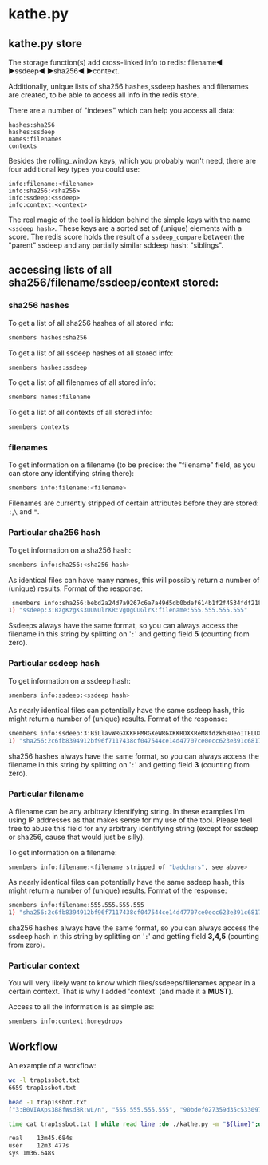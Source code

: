# kathe.py

## kathe.py store

The storage function(s) add cross-linked info to redis: filename◀ ▶ssdeep◀ ▶sha256◀ ▶context.

Additionally, unique lists of sha256 hashes,ssdeep hashes and filenames are created, to be able to access all info in
the redis store.

There are a number of "indexes" which can help you access all data:

```
hashes:sha256
hashes:ssdeep
names:filenames
contexts
```
Besides the rolling_window keys, which you probably won't need, there are
four additional key types you could use:

```
info:filename:<filename>
info:sha256:<sha256>
info:ssdeep:<ssdeep>
info:context:<context>
```

The real magic of the tool is hidden behind the simple keys with the name `<ssdeep hash>`.
These keys are a sorted set of (unique) elements with a score. The redis score holds the
result of a `ssdeep_compare` between the "parent" ssdeep and any partially similar sddeep
hash: "siblings".

## accessing lists of all sha256/filename/ssdeep/context stored:


### sha256 hashes

To get a list of all sha256 hashes of all stored info:

```bash
smembers hashes:sha256
```

To get a list of all ssdeep hashes of all stored info:

```bash
smembers hashes:ssdeep
```

To get a list of all filenames of all stored info:

```bash
smembers names:filename
```

To get a list of all contexts of all stored info:

```bash
smembers contexts
```

### filenames

To get information on a filename (to be precise: the "filename" field, as you can store
any identifying string there):

```bash
smembers info:filename:<filename>
```

Filenames are currently stripped of certain attributes before they are stored: `:`,`\`
and `"`.

### Particular sha256 hash

To get information on a sha256 hash:

```bash
smembers info:sha256:<sha256 hash>
```

As identical files can have many names, this will possibly return a number of (unique)
results. Format of the response:

```bash
 smembers info:sha256:bebd2a24d7a9267c6a7a49d5db0bdef614b1f2f4534fdf21847bccd47c9b3414
1) "ssdeep:3:BzgKzgKs3UUNUlrKR:VgOgCUGlrK:filename:555.555.555.555"
```

Ssdeeps always have the same format, so you can always access the filename in this string by
splitting on '`:`' and getting field **5** (counting from zero).


### Particular ssdeep hash

To get information on a ssdeep hash:

```bash
smembers info:ssdeep:<ssdeep hash>
```

As nearly identical files can potentially have the same ssdeep hash, this might return a number of (unique)
results. Format of the response:

```bash
smembers info:ssdeep:3:BiLlavWRGXKKRFMRGXeWRGXKKRDXKReM8fdzkhBUeoITELUXE+LidzL:B+GaUTPGa3RBQVKBUlITEwXBiVL
1) "sha256:2c6fb8394912bf96f7117438cf047544ce14d47707ce0ecc623e391c68170f7d:filename:555.555.555.555"
```

sha256 hashes always have the same format, so you can always access the filename in this string by
splitting on '`:`' and getting field **3** (counting from zero).

### Particular filename

A filename can be any arbitrary identifying string. In these examples I'm using IP addresses
as that makes sense for my use of the tool. Please feel free to abuse this field for any
arbitrary identifying string (except for ssdeep or sha256, cause that would
just be silly).

To get information on a filename:

```bash
smembers info:filename:<filename stripped of "badchars", see above>
```

As nearly identical files can potentially have the same ssdeep hash, this might return a number of (unique)
results. Format of the response:

```bash
smembers info:filename:555.555.555.555
1) "sha256:2c6fb8394912bf96f7117438cf047544ce14d47707ce0ecc623e391c68170f7d:ssdeep:3:BiLlavWRGXKK:B+GaUTPG"
```

sha256 hashes always have the same format, so you can always access the ssdeep hash in this string by
splitting on '`:`' and getting field **3,4,5** (counting from zero).

### Particular context

You will very likely want to know which files/ssdeeps/filenames appear in a
certain context. That is why I added 'context' (and made it a **MUST**).

Access to all the information is as simple as:

```bash
smembers info:context:honeydrops
```

## Workflow

An example of a workflow:


```bash
wc -l trap1ssbot.txt
6659 trap1ssbot.txt

head -1 trap1ssbot.txt
["3:B0VIAXps3B8fWsdBR:wL/n", "555.555.555.555", "90bdef027359d35c5330977e1a4356c42073f54727bfd5584b573c35a77cee01"]

time cat trap1ssbot.txt | while read line ;do ./kathe.py -m "${line}";done

real	13m45.684s
user	12m3.477s
sys	1m36.648s
```


